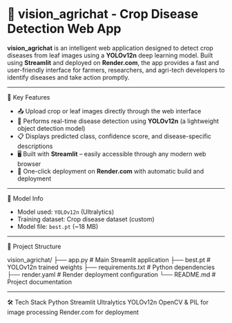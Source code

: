 # 🌿 vision_agrichat - Crop Disease Detection Web App

**vision_agrichat** is an intelligent web application designed to detect crop diseases from leaf images using a **YOLOv12n** deep learning model. Built using **Streamlit** and deployed on **Render.com**, the app provides a fast and user-friendly interface for farmers, researchers, and agri-tech developers to identify diseases and take action promptly.

---

📌 Key Features

- 📤 Upload crop or leaf images directly through the web interface
- 🧠 Performs real-time disease detection using **YOLOv12n** (a lightweight object detection model)
- 📋 Displays predicted class, confidence score, and disease-specific descriptions
- 🖥️ Built with **Streamlit** – easily accessible through any modern web browser
- 🚀 One-click deployment on **Render.com** with automatic build and deployment

---

🧠 Model Info

- Model used: `YOLOv12n` (Ultralytics)
- Training dataset: Crop disease dataset (custom)
- Model file: `best.pt` (~18 MB)

---

📂 Project Structure

vision_agrichat/
├── app.py # Main Streamlit application
├── best.pt # YOLOv12n trained weights
├── requirements.txt # Python dependencies
├── render.yaml # Render deployment configuration
└── README.md # Project documentation

---

🛠 Tech Stack
Python 
Streamlit 
Ultralytics YOLOv12n 
OpenCV & PIL for image processing 
Render.com for deployment 
